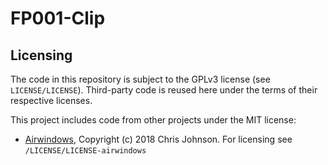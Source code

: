 # FP001-Clip

## Licensing

The code in this repository is subject to the GPLv3 license (see `LICENSE/LICENSE`). Third-party code is reused here under the terms of their respective licenses.

This project includes code from other projects under the MIT license:
- [Airwindows](https://github.com/airwindows/airwindows), Copyright (c) 2018 Chris Johnson. For licensing see `/LICENSE/LICENSE-airwindows`